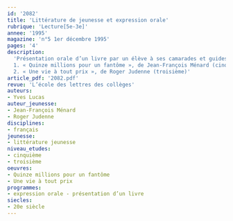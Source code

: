 ```yaml
---
id: '2082'
title: 'Littérature de jeunesse et expression orale'
rubrique: 'Lecture[5e-3e]'
annee: '1995'
magazine: 'n°5 1er décembre 1995'
pages: '4'
description: 
  'Présentation orale d’un livre par un élève à ses camarades et guides de préparation sur les deux titres suivants :
  1. « Quinze millions pour un fantôme », de Jean-François Ménard (cinquième)
  2. « Une vie à tout prix », de Roger Judenne (troisième)'
article_pdf: '2082.pdf'
revue: 'L’école des lettres des collèges'
auteurs:
- Yves Lucas
auteur_jeunesse:
- Jean-François Ménard
- Roger Judenne
disciplines:
- français
jeunesse:
- littérature jeunesse
niveau_etudes:
- cinquième
- troisième
oeuvres:
- Quinze millions pour un fantôme
- Une vie à tout prix
programmes:
- expression orale - présentation d’un livre
siecles:
- 20e siècle
---
```

